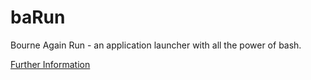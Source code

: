 # baRun

Bourne Again Run - an application launcher with all the power of bash.

[Further Information](http://reubenpeeris.com/rrun/)

